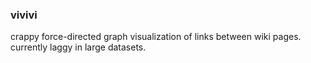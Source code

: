 ### vivivi

crappy force-directed graph visualization of links between wiki pages. currently laggy in large datasets.
